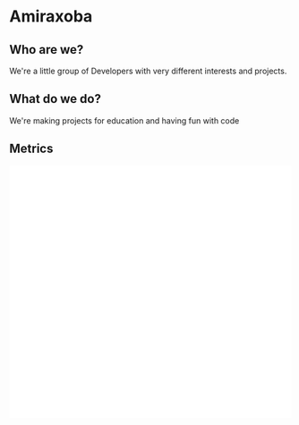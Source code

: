 Amiraxoba
=
Who are we?
-
We're a little group of Developers with very different interests and projects.

What do we do?
-
We're making projects for education and having fun with code

Metrics
-
![Metrics](https://raw.githubusercontent.com/Amiraxoba2/.github/main/github-metrics.svg)
